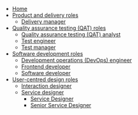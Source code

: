 * [Home](/)
* [Product and delivery roles]()
    * [Delivery manager](/delivery-manager/)
* [Quality assurance testing (QAT) roles]()
    * [Quality assurance testing (QAT) analyst]()
    * [Test engineer]()
    * [Test manager]()
* [Software development roles]()
    * [Development operations (DevOps) engineer](/devops/)
    * [Frontend developer](/frontend-developer)
    * [Software developer](/software-developer/)
* [User-centred design roles]()
    * [Interaction designer](/interaction-designer/)
    * [Service designer](/service-designer/)
        * [Service Designer](/service-designer/ServiceDesigner.md)
        * [Senior Service Designer](/service-designer/SeniorServiceDesigner.md)

